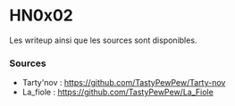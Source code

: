 # HN0x02

Les writeup ainsi que les sources sont disponibles.

### Sources
- Tarty'nov : https://github.com/TastyPewPew/Tarty-nov
- La_fiole : https://github.com/TastyPewPew/La_Fiole
